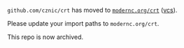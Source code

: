`github.com/cznic/crt` has moved to [`modernc.org/crt`](https://godoc.org/modernc.org/crt) ([vcs](https://gitlab.com/cznic/crt)).

Please update your import paths to `modernc.org/crt`.

This repo is now archived.
